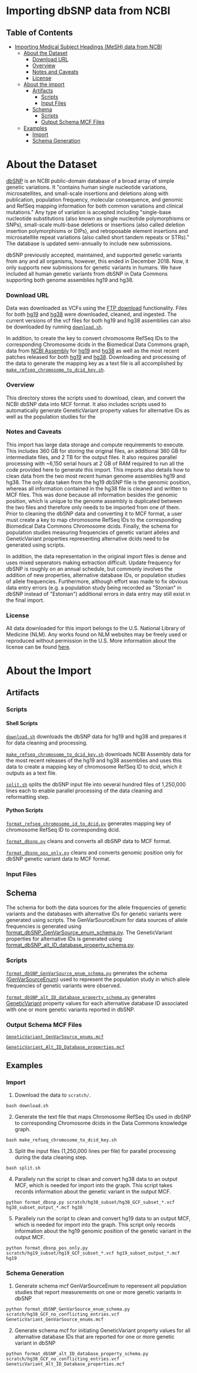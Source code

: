 # Importing dbSNP data from NCBI

## Table of Contents

- [Importing Medical Subject Headings (MeSH) data from NCBI](#importing-medical-subject-headings-mesh-data-from-ncbi)
  - [About the Dataset](#about-the-dataset)
    - [Download URL](#download-url)
    - [Overview](#overview)
    - [Notes and Caveats](#notes-and-caveats)
    - [License](#license)
  - [About the import](#about-the-import)
    - [Artifacts](#artifacts)
      - [Scripts](#scripts)
      - [Input Files](#input-files)
     - [Schema](#schema)
       - [Scripts](#scripts)
       - [Output Schema MCF Files](#output-schema-mcf-files)
  - [Examples](#examples)
    - [Import](#import)
    - [Schema Generation](#schema-generation)  

# About the Dataset
[dbSNP](https://www.ncbi.nlm.nih.gov/snp/?cmd=search) is an NCBI public-domain database of a broad array of simple genetic variations. It "contains human single nucleotide variations, microsatellites, and small-scale insertions and deletions along with publication, population frequency, molecular consequence, and genomic and RefSeq mapping information for both common variations and clinical mutations." Any type of variation is accepted including "single-base nucleotide substitutions (also known as single nucleotide polymorphisms or SNPs), small-scale multi-base deletions or insertions (also called deletion insertion polymorphisms or DIPs), and retroposable element insertions and microsatellite repeat variations (also called short tandem repeats or STRs)." The database is updated semi-annually to include new submissions. 

dbSNP previously accepted, maintained, and supported genetic variants from any and all organisms, however, this ended in December 2018. Now, it only supports new submissions for genetic variants in humans. We have included all human genetic variants from dbSNP in Data Commons supporting both genome assemblies hg19 and hg38.

### Download URL
Data was downloaded as VCFs using the [FTP download](https://ftp.ncbi.nih.gov/snp/latest_release/VCF/) functionality. Files for both [hg19](https://ftp.ncbi.nih.gov/snp/latest_release/VCF/GCF_000001405.25.gz) and [hg38](https://ftp.ncbi.nih.gov/snp/latest_release/VCF/GCF_000001405.38.gz) were downloaded, cleaned, and ingested. The current versions of the vcf files for both hg19 and hg38 assemblies can also be downloaded by running [`download.sh`](download.sh).

In addition, to create the key to convert chromosome RefSeq IDs to the corresponding Chromosome dcids in the Biomedical Data Commons graph, data from [NCBI Assembly](https://www.ncbi.nlm.nih.gov/assembly) for [hg19](https://ftp.ncbi.nlm.nih.gov/genomes/all/GCF/000/001/405/GCF_000001405.13_GRCh37/GCF_000001405.13_GRCh37_assembly_report.txt) and [hg38](https://www.ncbi.nlm.nih.gov/assembly/GCF_000001405.26) as well as the most recent patches released for both [hg19](https://ftp.ncbi.nlm.nih.gov/genomes/all/GCF/000/001/405/GCF_000001405.25_GRCh37.p13/GCF_000001405.25_GRCh37.p13_assembly_report.txt) and [hg38](https://ftp.ncbi.nlm.nih.gov/genomes/all/GCF/000/001/405/GCF_000001405.40_GRCh38.p14/GCF_000001405.40_GRCh38.p14_assembly_report.txt). Downloading and processing of the data to generate the mapping key as a text file is all accomplished by [`make_refseq_chromosome_to_dcid_key.sh`](make_refseq_chromosome_to_dcid_key.sh).

### Overview

This directory stores the scripts used to download, clean, and convert the NCBI dbSNP data into MCF format. It also includes scripts used to automatically generate GeneticVariant property values for alternative IDs as well as the population studies for the

### Notes and Caveats

This import has large data storage and compute requirements to execute. This includes 360 GB for storing the original files, an additional 360 GB for intermediate files, and 2 TB for the output files. It also requires parallel processing with ~6,150 serial hours at 2 GB of RAM required to run all the code provided here to generate this import. This imports also details how to clean data from the two most recent human genome assemblies hg19 and hg38. The only data taken from the hg19 dbSNP file is the genomic position, whereas all information contained in the hg38 file is cleaned and written to MCF files. This was done because all information besides the genomic position, which is unique to the genome assembly is duplicated between the two files and therefore only needs to be imported from one of them. Prior to cleaning the dbSNP data and converting it to MCF format, a user must create a key to map chromosome RefSeq IDs to the corresponding Biomedical Data Commons Chromosome dcids. Finally, the schema for population studies measuring frequencies of genetic variant alleles and GeneticVariant properties representing alternative dcids need to be generated using scripts.

In addition, the data representation in the original import files is dense and uses mixed seperators making extraction difficult. Update frequency for dbSNP is roughly on an annual schedule, but commonly involves the addition of new properties, alternative database IDs, or population studies of allele frequencies. Furthermore, although effort was made to fix obvious data entry errors (e.g. a population study being recorded as "Stonian" in dbSNP instead of "Estonian") additional errors in data entry may still exist in the final import.

### License

All data downloaded for this import belongs to the U.S. National Library of Medicine (NLM). Any works found on NLM websites may be freely used or reproduced without permission in the U.S. More information about the license can be found [here](https://www.nlm.nih.gov/web_policies.html).

# About the Import

## Artifacts

### Scripts

#### Shell Scripts
[`download.sh`](download.sh) downloads the dbSNP data for hg19 and hg38 and prepares it for data cleaning and processing.

[`make_refseq_chromosome_to_dcid_key.sh`](make_refseq_chromosome_to_dcid_key.sh) downloads NCBI Assembly data for the most recent releases of the hg19 and hg38 assemblies and uses this data to create a mapping key of chromosome RefSeq ID to dcid, which it outputs as a text file.

[`split.sh`](split.sh) splits the dbSNP input file into several hundred files of 1,250,000 lines each to enable parallel processing of the data cleaning and reformatting step.

#### Python Scripts

[`format_refseq_chromosome_id_to_dcid.py`](format_refseq_chromosome_id_to_dcid.py) generates mapping key of chromosome RefSeq ID to corresponding dcid.

[`format_dbsnp.py`](format_dbsnp.py) cleans and converts all dbSNP data to MCF format.

[`format_dbsnp_pos_only.py`](format_dbsnp_pos_only.py) cleans and converts genomic position only for dbSNP genetic variant data to MCF format.

### Input Files

## Schema
The schema for both the data sources for the allele frequencies of genetic variants and the databases with alternative IDs for genetic variants were generated using scripts. The GenVarSourceEnum for data sources of allele frequencies is generated using [format_dbSNP_GenVarSource_enum_schema.py](https://github.com/datacommonsorg/data/blob/master/scripts/biomedical/dbSNP/format_dbSNP_GenVarSource_enum_schema.py). The GeneticVariant properties for alternative IDs is generated using [format_dbSNP_alt_ID_database_property_schema.py](https://github.com/datacommonsorg/data/blob/master/scripts/biomedical/dbSNP/format_dbSNP_alt_ID_database_property_schema.py).

### Scripts
[`format_dbSNP_GenVarSource_enum_schema.py`](schema/format_dbSNP_GenVarSource_enum_schema.py) generates the schema ([GenVarSourceEnum](https://datacommons.org/browser/GenVarSourceEnum)) used to represent the population study in which allele frequencies of genetic variants were observed.

[`format_dbSNP_alt_ID_database_property_schema.py`](schema/format_dbSNP_alt_ID_database_property_schema.py) generates [GeneticVariant](https://datacommons.org/browser/GeneticVariant) property values for each alternative database ID associated with one or more genetic variants reported in dbSNP.

### Output Schema MCF Files

[`GeneticVariant_GenVarSource_enums.mcf`](schema/GeneticVariant_GenVarSource_enums.mcf)

[`GeneticVariant_Alt_ID_Database_properties.mcf`](schema/GeneticVariant_Alt_ID_Database_properties.mcf)

## Examples

### Import

1. Download the data to `scratch/`.

```
bash download.sh
```

2. Generate the text file that maps Chromosome RefSeq IDs used in dbSNP to corresponding Chromosome dcids in the Data Commons knowledge graph.

```
bash make_refseq_chromosome_to_dcid_key.sh
```

3. Split the input files (1,250,000 lines per file) for parallel processing during the data cleaning step.

```
bash split.sh
```

4. Parallely run the script to clean and convert hg38 data to an output MCF, which is needed for import into the graph. This script takes records information about the genetic variant in the output MCF.

```
python format_dbsnp.py scratch/hg38_subset/hg38_GCF_subset_*.vcf hg38_subset_output_*.mcf hg38
```

5. Parallely run the script to clean and convert hg19 data to an output MCF, which is needed for import into the graph. This script only records information about the hg19 genomic position of the genetic variant in the output MCF.

```
python format_dbsnp_pos_only.py scratch/hg19_subset/hg19_GCF_subset_*.vcf hg19_subset_output_*.mcf hg19
```

### Schema Generation

1. Generate schema mcf GenVarSourceEnum to reperesent all population studies that report measurements on one or more genetic variants in dbSNP

```
python format_dbSNP_GenVarSource_enum_schema.py scratch/hg38_GCF_no_conflicting_entries.vcf GeneticVariant_GenVarSource_enums.mcf
```

2. Generate schema mcf for initiating GeneticVariant property values for all alternative database IDs that are reported for one or more genetic variant in dbSNP

```
python format_dbSNP_alt_ID_database_property_schema.py scratch/hg38_GCF_no_conflicting_entries.vcf GeneticVariant_Alt_ID_Database_properties.mcf
```
